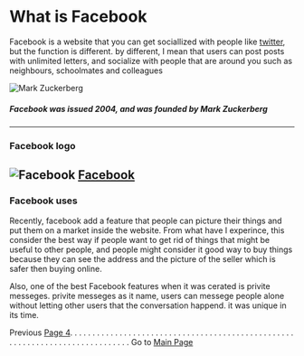 # What is Facebook 
Facebook is a website that you can get sociallized with people like [twitter](https://twitter.com/home), but the function is different. by different, I mean that users can post posts with unlimited letters, and socialize with people that are around you such as neighbours, schoolmates and colleagues

![Mark Zuckerberg](https://1.bp.blogspot.com/-7koauhI37TI/XXAyc4CYRyI/AAAAAAAAAJc/KEHMOKBQ2zA7jb7gId5QXn1BI0gVQbZ2ACLcBGAs/s640/589228_v9_ba.jpg "This is Mark Zuckerberg")
##### Facebook was issued **2004**, and was founded by Mark Zuckerberg
---

### Facebook logo

![Facebook](https://www.facebook.com/images/fb_icon_325x325.png)
[Facebook](https://www.facebook.com/)
---

### Facebook uses
Recently, facebook add a feature that people can picture their things and put them on a market inside the website. From what have I experince, this consider the best way if people want to get rid of things that might be useful to other people, and people might consider it good way to buy things because they can see the address and the picture of the seller which is safer then buying online.

Also, one of the best Facebook features when it was cerated is privite messeges. privite messeges as it name, users can messege people alone without letting other users that the conversation happend. it was unique in its time. 

Previous [Page 4](https://github.com/YousifAlSaeed/FinalProject/blob/master/Page4.md). . . . . . . . . . . . . . . . . . . . . . . . . . . . . . . . . . . . . . . . . . . . . . . . . . . . . . . . . . . . . . . . . . . . . . . . . . . . . Go to [Main Page](https://github.com/YousifAlSaeed/FinalProject) 
